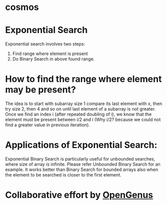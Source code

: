 # cosmos

# Exponential Search

Exponential search involves two steps:

1) Find range where element is present
2) Do Binary Search in above found range.

# How to find the range where element may be present?
The idea is to start with subarray size 1 compare its last element with x, then try size 2, then 4 and so on until last element of a subarray is not greater.
Once we find an index i (after repeated doubling of i), we know that the element must be present between i/2 and i (Why i/2? because we could not find a greater value in previous iteration).

# Applications of Exponential Search:

Exponential Binary Search is particularly useful for unbounded searches, where size of array is infinite. Please refer Unbounded Binary Search for an example.
It works better than Binary Search for bounded arrays also when the element to be searched is closer to the first element.

# Collaborative effort by [OpenGenus](https://github.com/opengenus)
